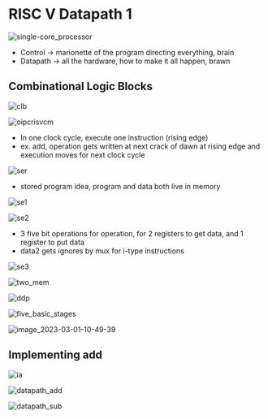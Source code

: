 # RISC V Datapath 1

![single-core_processor](img/single-core_processor.png)

- Control -> marionette of the program directing everything, brain
- Datapath -> all the hardware, how to make it all happen, brawn

## Combinational Logic Blocks

![clb](img/clb.png)

![oipcrisvcm](img/oipcrisvcm.png)

- In one clock cycle, execute one instruction (rising edge)
- ex. add, operation gets written at next crack of dawn at rising edge and execution moves for next clock cycle

![ser](img/ser.png)

- stored program idea, program and data both live in memory

![se1](img/se1.png)

![se2](img/se2.png)
- 3 five bit operations for operation, for 2 registers to get data, and 1 register to put data
- data2 gets ignores by mux for i-type instructions

![se3](img/se3.png)

![two_mem](img/two_mem.png)

![ddp](img/ddp.png)

![five_basic_stages](img/five_basic_stages.png)

![image_2023-03-01-10-49-39](img/image_2023-03-01-10-49-39.png)

## Implementing add

![ia](img/ia.png)

![datapath_add](img/datapath_add.png)

![datapath_sub](img/datapath_sub.png)
